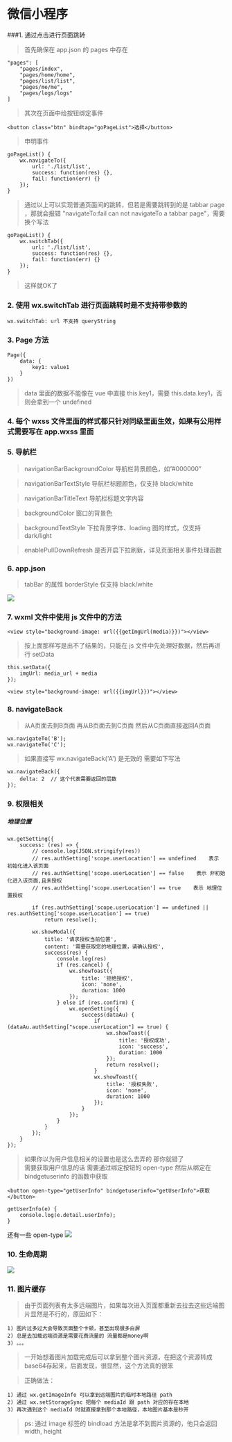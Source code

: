 # 微信小程序

###1. 通过点击进行页面跳转

> 首先确保在 app.json 的 pages 中存在

	"pages": [
		"pages/index",
		"pages/home/home",
		"pages/list/list",
		"pages/me/me",
		"pages/logs/logs"
	]

> 其次在页面中给按钮绑定事件

	<button class="btn" bindtap="goPageList">选择</button>

> 申明事件

	goPageList() {
		wx.navigateTo({
			url: './list/list',
			success: function(res) {},
			fail: function(err) {}
		});
	}

> 通过以上可以实现普通页面间的跳转，但若是需要跳转到的是 tabbar page ，那就会报错 "navigateTo:fail can not navigateTo a tabbar page"，需要换个写法

	goPageList() {
		wx.switchTab({
			url: './list/list',
			success: function(res) {},
			fail: function(err) {}
		});
	}

> 这样就OK了

### 2. 使用 wx.switchTab 进行页面跳转时是不支持带参数的

	wx.switchTab: url 不支持 queryString

### 3. Page 方法
	Page({
		data: {
			key1: value1
		}
	})

> data 里面的数据不能像在 vue 中直接 this.key1，需要 this.data.key1，否则会拿到一个 undefined

### 4. 每个 wxss 文件里面的样式都只针对同级里面生效，如果有公用样式需要写在 app.wxss 里面

### 5. 导航栏

> navigationBarBackgroundColor 导航栏背景颜色，如”#000000”

> navigationBarTextStyle 导航栏标题颜色，仅支持 black/white

> navigationBarTitleText 导航栏标题文字内容

> backgroundColor 窗口的背景色

> backgroundTextStyle 下拉背景字体、loading 图的样式，仅支持 dark/light

> enablePullDownRefresh 是否开启下拉刷新，详见页面相关事件处理函数


### 6. app.json
> tabBar 的属性 borderStyle 仅支持 black/white
	
![](images/tabBar.png)


### 7. wxml 文件中使用 js 文件中的方法
	<view style="background-image: url({{getImgUrl(media)}})"></view>

> 按上面那样写是出不了结果的，只能在 js 文件中先处理好数据，然后再进行 setData


```
this.setData({
	imgUrl: media_url + media
});
```

	<view style="background-image: url({{imgUrl}})"></view>
	
### 8. navigateBack
> 从A页面去到B页面 再从B页面去到C页面 然后从C页面直接返回A页面

	wx.navigateTo('B');
	wx.navigateTo('C');
	
> 如果直接写 wx.navigateBack('A') 是无效的 需要如下写法
	
	wx.navigateBack({
		delta: 2  // 这个代表需要返回的层数
	});
	
### 9. 权限相关
##### 地理位置
```
wx.getSetting({
	success: (res) => {
		// console.log(JSON.stringify(res))
		// res.authSetting['scope.userLocation'] == undefined    表示 初始化进入该页面
		// res.authSetting['scope.userLocation'] == false    表示 非初始化进入该页面,且未授权
		// res.authSetting['scope.userLocation'] == true    表示 地理位置授权

		if (res.authSetting['scope.userLocation'] == undefined || res.authSetting['scope.userLocation'] == true)
			return resolve();

		wx.showModal({
			title: '请求授权当前位置',
			content: '需要获取您的地理位置，请确认授权',
			success(res) {
				console.log(res)
				if (res.cancel) {
					wx.showToast({
						title: '拒绝授权',
						icon: 'none',
						duration: 1000
					});
				} else if (res.confirm) {
					wx.openSetting({
						success(dataAu) {
							if (dataAu.authSetting["scope.userLocation"] == true) {
								wx.showToast({
									title: '授权成功',
									icon: 'success',
									duration: 1000
								});
								return resolve();
							}
							wx.showToast({
								title: '授权失败',
								icon: 'none',
								duration: 1000
							});
						}
					});
				}
			}
		});
	}
});
```
> 如果你以为用户信息相关的设置也是这么去弄的 那你就错了  
> 需要获取用户信息的话 需要通过绑定按钮的 open-type 然后从绑定在bindgetuserinfo 的函数中获取

```
<button open-type="getUserInfo" bindgetuserinfo="getUserInfo">获取</button>
```
```
getUserInfo(e) {
	console.log(e.detail.userInfo);
}
```
还有一些 open-type 
![](images/open-type.png)

### 10. 生命周期
![](images/生命周期.png)

### 11. 图片缓存

> 由于页面列表有太多远端图片，如果每次进入页面都重新去拉去这些远端图片显然是不行的，原因如下：  
```
1) 图片过多过大会导致页面整个卡顿，甚至出现很多白屏
2) 总是去加载远端资源是需要花费流量的 流量都是money啊
3) 。。。
```

> 一开始想着图片加载完成后可以拿到整个图片资源，在把这个资源转成base64存起来，后面发现，很显然，这个方法真的很笨  

> 正确做法：  
```
1) 通过 wx.getImageInfo 可以拿到远端图片的临时本地路径 path
2) 通过 wx.setStorageSync 把每个 mediaId 跟 path 对应的存在本地
3) 再次遇到这个 mediaId 时就直接拿到那个本地路径，本地图片基本是秒开
```

> ps: 通过 image 标签的 bindload 方法是拿不到图片资源的，他只会返回 width, height  